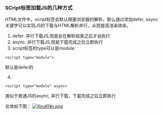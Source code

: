 ### SCript标签加载JS的几种方式
HTML文件中，script标签会默认阻塞浏览器的解析。那么通过添加defer, async关键字可以实现JS的下载与HTML解析并行，从而提高渲染效率。

1. defer: 并行下载JS,但是会在解析结束之后才会执行
2. async: 并行下载JS,但是下载完成之后立即执行
3. script标签的type可以是module: 
```
<script type="module">
```
默认是defer的

4. 
```
<script type="module" async>
```
类似于普通JS的async, 并行下载，下载完成之后立即执行


总体如下图：
[![XouKNn.png](https://s1.ax1x.com/2022/06/15/XouKNn.png)](https://imgtu.com/i/XouKNn)

